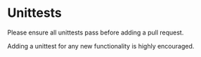 # Unittests

Please ensure all unittests pass before adding a pull request.

Adding a unittest for any new functionality is highly encouraged.